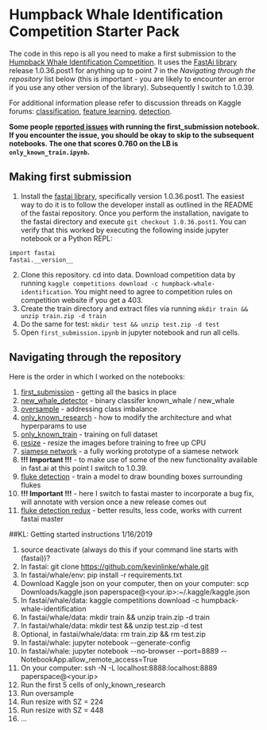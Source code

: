 # Humpback Whale Identification Competition Starter Pack

The code in this repo is all you need to make a first submission to the [Humpback Whale Identification Competition](https://www.kaggle.com/c/humpback-whale-identification). It uses the [FastAi library](https://github.com/fastai/fastai) release 1.0.36.post1 for anything up to point 7 in the *Navigating through the repository* list below (this is important - you are likely to encounter an error if you use any other version of the library). Subsequently I switch to 1.0.39.

For additional information please refer to discussion threads on Kaggle forums: [classification](https://www.kaggle.com/c/humpback-whale-identification/discussion/74647), [feature learning](https://www.kaggle.com/c/humpback-whale-identification/discussion/75984), [detection](...).

**Some people [reported issues](https://github.com/radekosmulski/whale/issues/1) with running the first_submission notebook. If you encounter the issue, you should be okay to skip to the subsequent notebooks. The one that scores 0.760 on the LB is `only_known_train.ipynb`.**

## Making first submission
1. Install the [fastai library](https://github.com/fastai/fastai), specifically version 1.0.36.post1. The easiest way to do it is to follow the developer install as outlined in the README of the fastai repository. Once you perform the installation, navigate to the fastai directory and execute `git checkout 1.0.36.post1`. You can verify that this worked by executing the following inside jupyter notebook or a Python REPL:
```
import fastai
fastai.__version__
```
2. Clone this repository. cd into data. Download competition data by running `kaggle competitions download -c humpback-whale-identification`. You might need to agree to competition rules on competition website if you get a 403.
3. Create the train directory and extract files via running `mkdir train && unzip train.zip -d train`
4. Do the same for test: `mkdir test && unzip test.zip -d test`
5. Open `first_submission.ipynb` in jupyter notebook and run all cells.

## Navigating through the repository

Here is the order in which I worked on the notebooks:
1. [first_submission](https://github.com/radekosmulski/whale/blob/master/first_submission.ipynb) - getting all the basics in place
2. [new_whale_detector](https://github.com/radekosmulski/whale/blob/master/new_whale_detector.ipynb) - binary classifer known_whale / new_whale
3. [oversample](https://github.com/radekosmulski/whale/blob/master/oversample.ipynb) - addressing class imbalance
4. [only_known_research](https://github.com/radekosmulski/whale/blob/master/only_known_research.ipynb) - how to modify the architecture and what hyperparams to use
5. [only_known_train](https://github.com/radekosmulski/whale/blob/master/only_known_train.ipynb) - training on full dataset
6. [resize](https://github.com/radekosmulski/whale/blob/master/resize.ipynb) - resize the images before training to free up CPU
7. [siamese network](https://github.com/radekosmulski/whale/blob/master/siamese_network_prototype.ipynb) - a fully working prototype of a siamese network
8. **!!! Important !!!** - to make use of some of the new functionality available in fast.ai at this point I switch to 1.0.39.
9. [fluke detection](https://github.com/radekosmulski/whale/blob/master/fluke_detection.ipynb) - train a model to draw bounding boxes surrounding flukes
10. **!!! Important !!!** - here I switch to fastai master to incorporate a bug fix, will annotate with version once a new release comes out
11. [fluke detection redux](https://github.com/radekosmulski/whale/blob/master/fluke_detection_redux.ipynb) - better results, less code, works with current fastai master

##KL: Getting started instructions 1/16/2019
1. source deactivate (always do this if your command line starts with (fastai))?
2. In fastai: git clone https://github.com/kevinlinke/whale.git
3. In fastai/whale/env: pip install -r requirements.txt
4. Download Kaggle json on your computer, then on your computer: scp Downloads/kaggle.json paperspace@<your.ip>:~/.kaggle/kaggle.json
5. In fastai/whale/data: kaggle competitions download -c humpback-whale-identification
6. In fastai/whale/data: mkdir train && unzip train.zip -d train
7. In fastai/whale/data: mkdir test && unzip test.zip -d test
8. Optional, in fastai/whale/data: rm train.zip && rm test.zip
9. In fastai/whale: jupyter notebook --generate-config
10. In fastai/whale: jupyter notebook --no-browser --port=8889 --NotebookApp.allow_remote_access=True
11. On your computer: ssh -N -L localhost:8888:localhost:8889 paperspace@<your.ip>
12. Run the first 5 cells of only_known_research
13. Run oversample
14. Run resize with SZ = 224
15. Run resize with SZ = 448
16. ...
